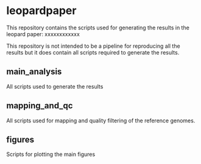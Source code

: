 # leopardpaper

This repository contains the scripts used for generating the results in the leopard paper: xxxxxxxxxxxx

This repository is not intended to be a pipeline for reproducing all the results but it does contain all scripts required to generate the results.

## main_analysis

All scripts used to generate the results

## mapping_and_qc

All scripts used for mapping and quality filtering of the reference genomes.

## figures

Scripts for plotting the main figures
